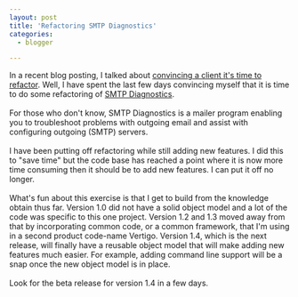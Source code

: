 ```yaml
---
layout: post
title: 'Refactoring SMTP Diagnostics'
categories:
  - blogger

---
```


In a recent blog posting, I talked about <a href="http://www.thecave.com/archive/2005/09/02/convincing_a_client_it_is_time_to_refactor.aspx">convincing a client it's time to refactor</a>.  Well, I have spent the last few days convincing myself that it is time to do some refactoring of <a href="http://www.smtpdiagnostics.com/">SMTP Diagnostics</a>.<br /><br />For those who don't know, SMTP Diagnostics is a mailer program enabling you to troubleshoot problems with outgoing email and assist with configuring outgoing (SMTP) servers.<br /><br />I have been putting off refactoring while still adding new features.  I did this to "save time" but the code base has reached a point where it is now more time consuming then it should be to add new features.  I can put it off no longer.<br /><br />What's fun about this exercise is that I get to build from the knowledge obtain thus far.  Version 1.0 did not have a solid object model and a lot of the code was specific to this one project.  Version 1.2 and 1.3 moved away from that by incorporating common code, or a common framework, that I'm using in a second product code-name Vertigo.  Version 1.4, which is the next release, will finally have a reusable object model that will make adding new features much easier.  For example, adding command line support will be a snap once the new object model is in place.  <br /><br />Look for the beta release for version 1.4 in a few days.
